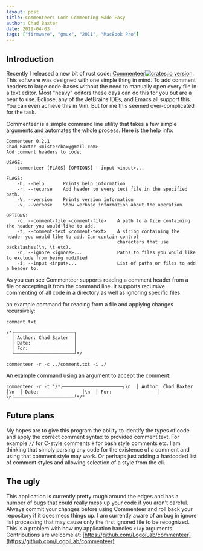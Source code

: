 ```yaml
---
layout: post
title: Commenteer: Code Commenting Made Easy
author: Chad Baxter
date: 2019-04-03
tags: ["firmware", "gmux", "2011", "MacBook Pro"]
---
```


## Introduction

Recently I released a new bit of rust code: [Commenteer![crates.io version](https://img.shields.io/crates/v/commenteer.svg)](https://crates.io/crates/commenteer). This software was designed with one simple thing in mind. To add comment headers to large code-bases without the need to manually open every fi​﻿​﻿﻿​﻿﻿﻿​​​​﻿​﻿​​﻿﻿﻿﻿​​​​﻿﻿​​​﻿﻿​﻿﻿​﻿﻿﻿​﻿​​﻿​﻿​﻿​​﻿﻿​﻿​﻿​﻿﻿﻿​﻿﻿​​​​​﻿​​​﻿​​﻿﻿﻿​﻿​﻿﻿﻿​​﻿​​​﻿​﻿​﻿le in a text editor. Most "heavy" editors these days can do this for you but ar​﻿​﻿﻿​﻿﻿﻿​​​​﻿​﻿​​﻿﻿﻿﻿​​​​﻿﻿​​​﻿﻿​﻿﻿​﻿﻿﻿​﻿​​﻿​﻿​﻿​​﻿﻿​﻿​﻿​﻿﻿﻿​﻿﻿​​​​​﻿​​​﻿​​﻿﻿﻿​﻿​﻿﻿﻿​​﻿​​​﻿​﻿​﻿e a bear to use. Eclipse, any of the JetBrains IDEs, and Emacs all support this. You can even achieve this in Vim. But for me this seemed over-complicated for the task.

Commenteer is a simple command line utility that ta​﻿​﻿﻿​﻿﻿﻿​​​​﻿​﻿​​﻿﻿﻿﻿​​​​﻿﻿​​​﻿﻿​﻿﻿​﻿﻿﻿​﻿​​﻿​﻿​﻿​​﻿﻿​﻿​﻿​﻿﻿﻿​﻿﻿​​​​​﻿​​​﻿​​﻿﻿﻿​﻿​﻿﻿﻿​​﻿​​​﻿​﻿​﻿kes a few simple arguments and automates the whole process. Here is the help info:

```
Commenteer 0.2.1
Chad Baxter <mistercbax@gmail.com>
Add comment headers to code.

USAGE:
    commenteer [FLAGS] [OPTIONS] --input <input>...

FLAGS:
    -h, --help       Prints help information
    -r, --recurse    Add header to every text file in the specified path.
    -V, --version    Prints version information
    -v, --verbose    Show verbose information about the operation

OPTIONS:
    -c, --comment-file <comment-file>    A path to a file containing the header you would like to add.
    -t, --comment-text <comment-text>    A string containing the header you would like to add. Can contain control
                                         characters that use backslashes(\n, \t etc).
    -n, --ignore <ignore>...             Paths to files you would like to exclude from being modified
    -i, --input <input>...               List of paths or files to add a header to.
```

As you can see Commenteer supports rea​﻿​﻿﻿​﻿﻿﻿​​​​﻿​﻿​​﻿﻿﻿﻿​​​​﻿﻿​​​﻿﻿​﻿﻿​﻿﻿﻿​﻿​​﻿​﻿​﻿​​﻿﻿​﻿​﻿​﻿﻿﻿​﻿﻿​​​​​﻿​​​﻿​​﻿﻿﻿​﻿​﻿﻿﻿​​﻿​​​﻿​﻿​﻿ding a comment header from a file or accepting it from the command line. It supports recursive commenting of all code in a directory as well as ignoring specific files.

an example command for reading from a f​﻿​﻿﻿​﻿﻿﻿​​​​﻿​﻿​​﻿﻿﻿﻿​​​​﻿﻿​​​﻿﻿​﻿﻿​﻿﻿﻿​﻿​​﻿​﻿​﻿​​﻿﻿​﻿​﻿​﻿﻿﻿​﻿﻿​​​​​﻿​​​﻿​​﻿﻿﻿​﻿​﻿﻿﻿​​﻿​​​﻿​﻿​﻿ile and applying changes recursively:

`comment.txt`
```
/*╭──────────────────────╮
  │ Author: Chad Baxter  │
  │ Date:                │
  │ For:                 │
  ╰──────────────────────╯*/
```
`commenteer -r -c ../comment.txt -i ./`

An example command using an argument to accept the comment:

`commenteer -r -t "/*╭──────────────────────╮\n  │ Author: Chad Baxter  │\n  │ Date:                │\n  │ For:                 │  \n╰──────────────────────╯*/"`

## Future plans

My hopes are to give this program the ability to identify the types of code and apply the correct comment syntax to provid​﻿​﻿﻿​﻿﻿﻿​​​​﻿​﻿​​﻿﻿﻿﻿​​​​﻿﻿​​​﻿﻿​﻿﻿​﻿﻿﻿​﻿​​﻿​﻿​﻿​​﻿﻿​﻿​﻿​﻿﻿﻿​﻿﻿​​​​​﻿​​​﻿​​﻿﻿﻿​﻿​﻿﻿﻿​​﻿​​​﻿​﻿​﻿ed comment text. For example `//` for C-style comments `#` for bash style comments etc. I am thinking that simply parsing any code for the existence of a commen​﻿​﻿﻿​﻿﻿﻿​​​​﻿​﻿​​﻿﻿﻿﻿​​​​﻿﻿​​​﻿﻿​﻿﻿​﻿﻿﻿​﻿​​﻿​﻿​﻿​​﻿﻿​﻿​﻿​﻿﻿﻿​﻿﻿​​​​​﻿​​​﻿​​﻿﻿﻿​﻿​﻿﻿﻿​​﻿​​​﻿​﻿​﻿t and using that comment style may work. Or perhaps just adding a hardcoded list of comment styles and allowing selection of a style from the cli.

## The ugly

This application is currently pretty rough around the edges and has a number of bugs that could really mess up your code if you aren't care​﻿​﻿﻿​﻿﻿﻿​​​​﻿​﻿​​﻿﻿﻿﻿​​​​﻿﻿​​​﻿﻿​﻿﻿​﻿﻿﻿​﻿​​﻿​﻿​﻿​​﻿﻿​﻿​﻿​﻿﻿﻿​﻿﻿​​​​​﻿​​​﻿​​﻿﻿﻿​﻿​﻿﻿﻿​​﻿​​​﻿​﻿​﻿ful. Always commit your changes before using Commenteer and roll back your repository if it does mess things up. I am currently aware of an bug in ignore list processing that may cause only the first ignored file to be recognized. This is a problem w​﻿​﻿﻿​﻿﻿﻿​​​​﻿​﻿​​﻿﻿﻿﻿​​​​﻿﻿​​​﻿﻿​﻿﻿​﻿﻿﻿​﻿​​﻿​﻿​﻿​​﻿﻿​﻿​﻿​﻿﻿﻿​﻿﻿​​​​​﻿​​​﻿​​﻿﻿﻿​﻿​﻿﻿﻿​​﻿​​​﻿​﻿​﻿ith how my application handles `clap` arguments. Contributions are welcome at: [https://github.com/LogoiLab/commenteer](https://github.com/LogoiLab/commenteer)
